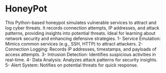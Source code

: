 # HoneyPot
This Python-based honeypot simulates vulnerable services to attract and log cyber threats. It records connection attempts, IP addresses, and attack patterns, providing insights into potential threats. Ideal for learning about network security and enhancing defensive strategies.
 1- Service Emulation: Mimics common services (e.g., SSH, HTTP) to attract attackers.
 2- Connection Logging: Records IP addresses, timestamps, and payloads of access attempts.
 3- Intrusion Detection: Identifies suspicious activities in real-time.
 4- Data Analysis: Analyzes attack patterns for security insights.
 5- Alert System: Notifies on potential threats for quick response.
